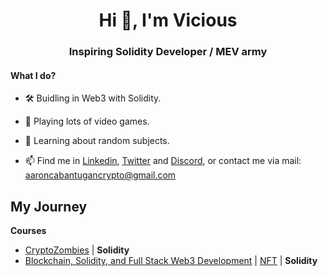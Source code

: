 <h1 align="center">Hi 👋, I'm Vicious</h1>
<h3 align="center">Inspiring Solidity Developer / MEV army</h3>


#### What I do?
- 🛠 Buidling in Web3 with Solidity.
- 👾 Playing lots of video games.
- 🔎 Learning about random subjects.


- 📫 Find me in [Linkedin](https://www.linkedin.com/in/aaron-jeffrey-71731318b/), [Twitter](https://twitter.com/viciousneweth) and [Discord](https://discordapp.com/users/357501216655409162), or contact me via mail: aaroncabantugancrypto@gmail.com

## My Journey

**Courses**
- [CryptoZombies](https://cryptozombies.io/) | **Solidity**
- [Blockchain, Solidity, and Full Stack Web3 Development](https://github.com/smartcontractkit/full-blockchain-solidity-course-js) | [NFT](https://stratosnft.io/chiin.eth) | **Solidity**
